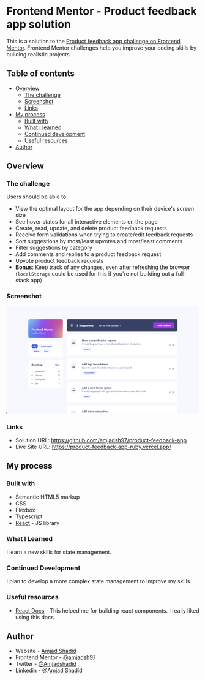 # Frontend Mentor - Product feedback app solution

This is a solution to the [Product feedback app challenge on Frontend Mentor](https://www.frontendmentor.io/challenges/product-feedback-app-wbvUYqjR6). Frontend Mentor challenges help you improve your coding skills by building realistic projects.

## Table of contents

- [Overview](#overview)
    - [The challenge](#the-challenge)
    - [Screenshot](#screenshot)
    - [Links](#links)
- [My process](#my-process)
    - [Built with](#built-with)
    - [What I learned](#what-i-learned)
    - [Continued development](#continued-development)
    - [Useful resources](#useful-resources)
- [Author](#author)


## Overview


### The challenge

Users should be able to:

- View the optimal layout for the app depending on their device's screen size
- See hover states for all interactive elements on the page
- Create, read, update, and delete product feedback requests
- Receive form validations when trying to create/edit feedback requests
- Sort suggestions by most/least upvotes and most/least comments
- Filter suggestions by category
- Add comments and replies to a product feedback request
- Upvote product feedback requests
- **Bonus**: Keep track of any changes, even after refreshing the browser (`localStorage` could be used for this if you're not building out a full-stack app)

### Screenshot

![](./screenshot.png)

### Links

- Solution URL: https://github.com/amjadsh97/product-feedback-app
- Live Site URL: https://product-feedback-app-ruby.vercel.app/

## My process

### Built with

- Semantic HTML5 markup
- CSS
- Flexbox
- Typescript
- [React](https://reactjs.org/) - JS library


### What I Learned
I learn a new skills for state management.

### Continued Development
I plan to develop a more complex state management to improve my skills.

### Useful resources
- [React Docs](https://react.dev/) - This helped me for building react components. I really liked using this docs.


## Author

- Website - [Amjad Shadid](https://amjadshadid.com)
- Frontend Mentor - [@amjadsh97](https://www.frontendmentor.io/profile/amjadsh97)
- Twitter - [@Amjadshadid](https://twitter.com/Amjadshadid)
- Linkedin - [@Amjad Shadid](https://www.linkedin.com/in/amjad-shadid-134355134/)